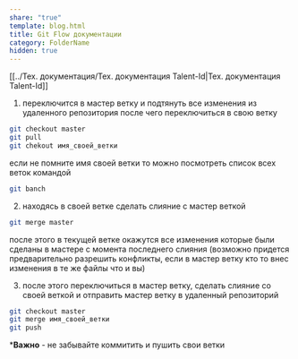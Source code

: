 ```yaml
---
share: "true"
template: blog.html
title: Git Flow документации
category: FolderName
hidden: true
---
```


[[../Тех. документация/Тех.  документация Talent-Id|Тех.  документация Talent-Id]]

1. переключится в мастер ветку и подтянуть все изменения из удаленного репозитория после чего переключиться в свою ветку

```bash
git checkout master
git pull
git chekout имя_своей_ветки
```

если не помните имя своей ветки то можно посмотреть список всех веток командой

```bash
git banch
```

2. находясь в своей ветке сделать слияние с мастер веткой

```bash
git merge master
```

после этого в текущей ветке окажутся все изменения которые были сделаны в мастере с момента  последнего слияния (возможно придется предварительно разрешить конфликты, если в мастер ветку кто то внес изменения в те же файлы что и вы)

3. после этого переключиться в мастер ветку, сделать слияние со своей веткой и отправить мастер ветку в удаленный репозиторий

```bash
git checkout master
git merge имя_своей_ветки
git push
```

***Важно** - не забывайте коммитить и пушить свои ветки